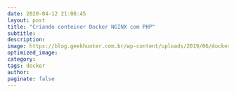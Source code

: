 ```yaml
---
date: 2020-04-12 21:08:45
layout: post
title: "Criando conteiner Docker NGINX com PHP"
subtitle:
description:
image: https://blog.geekhunter.com.br/wp-content/uploads/2019/06/docker-na-pratica-como-construir-uma-aplicacao-2.png
optimized_image:
category:
tags: docker
author: 
paginate: false
---
```

